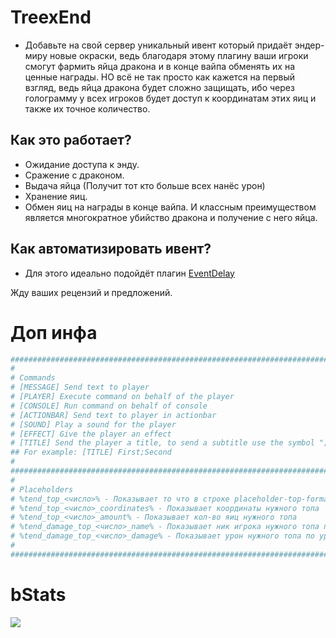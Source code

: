# TreexEnd
- Добавьте на свой сервер уникальный ивент который придаёт эндер-миру новые окраски, ведь благодаря этому плагину ваши игроки смогут фармить яйца дракона и в конце вайпа обменять их на ценные награды. НО всё не так просто как кажется на первый взгляд, ведь яйца дракона будет сложно защищать, ибо через голограмму у всех игроков будет доступ к координатам этих яиц и также их точное количество.
## Как это работает?
- Ожидание доступа к энду.
- Сражение с драконом.
- Выдача яйца (Получит тот кто больше всех нанёс урон)
- Хранение яиц.
- Обмен яиц на награды в конце вайпа.
И классным преимуществом является многократное убийство дракона и получение с него яйца.
## Как автоматизировать ивент?
- Для этого идеально подойдёт плагин [EventDelay](https://spigotmc.ru/resources/eventdelay-luchshij-menedzher-iventov.2489/)

Жду ваших рецензий и предложений.

# Доп инфа
```yaml
####################################################################################################
#
# Commands
# [MESSAGE] Send text to player
# [PLAYER] Execute command on behalf of the player
# [CONSOLE] Run command on behalf of console
# [ACTIONBAR] Send text to player in actionbar
# [SOUND] Play a sound for the player
# [EFFECT] Give the player an effect
# [TITLE] Send the player a title, to send a subtitle use the symbol ";"
## For example: [TITLE] First;Second
#
####################################################################################################
#
# Placeholders
# %tend_top_<число>% - Показывает то что в строке placeholder-top-format
# %tend_top_<число>_coordinates% - Показывает координаты нужного топа
# %tend_top_<число>_amount% - Показывает кол-во яиц нужного топа
# %tend_damage_top_<число>_name% - Показывает ник игрока нужного топа по урону дракона
# %tend_damage_top_<число>_damage% - Показывает урон нужного топа по урону дракона
#
####################################################################################################
```

# bStats
[![](https://bstats.org/signatures/bukkit/TreexEnd.svg)](https://bstats.org/plugin/bukkit/TreexEnd)
